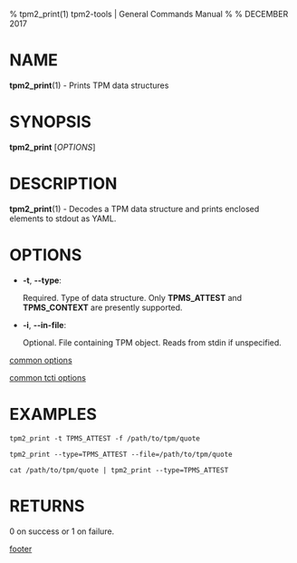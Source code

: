 % tpm2_print(1) tpm2-tools | General Commands Manual
%
% DECEMBER 2017

# NAME

**tpm2_print**(1) - Prints TPM data structures

# SYNOPSIS

**tpm2_print** [*OPTIONS*]

# DESCRIPTION

**tpm2_print**(1) - Decodes a TPM data structure and prints enclosed
elements to stdout as YAML.

# OPTIONS

  * **-t**, **--type**:

    Required. Type of data structure. Only **TPMS_ATTEST** and **TPMS_CONTEXT** are
    presently supported.

  * **-i**, **--in-file**:

    Optional. File containing TPM object. Reads from stdin if unspecified.

[common options](common/options.md)

[common tcti options](common/tcti.md)

# EXAMPLES

```
tpm2_print -t TPMS_ATTEST -f /path/to/tpm/quote

tpm2_print --type=TPMS_ATTEST --file=/path/to/tpm/quote

cat /path/to/tpm/quote | tpm2_print --type=TPMS_ATTEST
```

# RETURNS

0 on success or 1 on failure.

[footer](common/footer.md)
